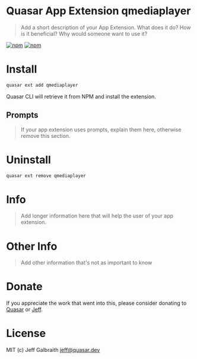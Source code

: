 # Quasar App Extension qmediaplayer

> Add a short description of your App Extension. What does it do? How is it beneficial? Why would someone want to use it?

[![npm](https://img.shields.io/npm/v/quasar-quasar-ui-qmediaplayer.svg?label=@quasar/quasar-app-extension-qmediaplayer)](https://www.npmjs.com/package/@quasar/quasar-app-extension-qmediaplayer)
[![npm](https://img.shields.io/npm/dt/@quasar/quasar-app-extension-qmediaplayer.svg)](https://www.npmjs.com/package/@quasar/quasar-app-extension-qmediaplayer)

# Install
```bash
quasar ext add qmediaplayer
```
Quasar CLI will retrieve it from NPM and install the extension.

## Prompts

> If your app extension uses prompts, explain them here, otherwise remove this section.

# Uninstall
```bash
quasar ext remove qmediaplayer
```

# Info
> Add longer information here that will help the user of your app extension.

# Other Info
> Add other information that's not as important to know

# Donate
If you appreciate the work that went into this, please consider donating to [Quasar](https://donate.quasar.dev) or [Jeff](https://github.com/sponsors/hawkeye64).

# License
MIT (c) Jeff Galbraith <jeff@quasar.dev>
